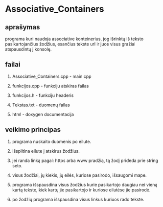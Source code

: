 # Associative_Containers

## aprašymas

programa kuri naudoja associative konteinerius, jog išrinktų iš teksto pasikartojančius žodžius, esančius tekste url ir juos visus gražiai atspausdintų į konsolę.
## failai
1. Associative_Containers.cpp - main cpp
 
2. funkcijos.cpp - funkciju atskiras failas

3. funkcijos.h - funkciju headeris

4. Tekstas.txt - duomenų failas

5. html - doxygen documentacija

## veikimo principas

1. programa nuskaito duomenis po eilute.
 
2. išsplitina eilute į atskirus žodžius.
 
3. jei randa linką pagal: https arba www pradžią, tą žodį prideda prie string seto.
 
4. visus žodžiai, jų kiekis, jų eilės, kuriose pasirodo, išsaugomi mape.
 
5. programa išspausdina visus žodžius kurie pasikartojo daugiau nei vieną kartą tekste, kiek kartų jie pasikartojo ir kuriose eilutėse jie pasirodė.
 
6. po žodžių programa išspausdina visus linkus kuriuos rado tekste.

